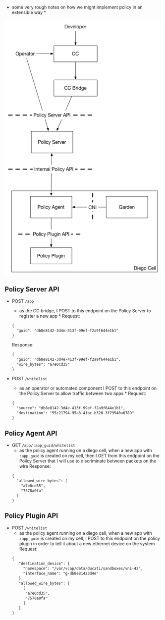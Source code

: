 * some very rough notes on how we might implement policy in an extensible way *

![diagram](policy-api.png)

## Policy Server API

- POST `/app`
  * as the CC bridge, I POST to this endpoint on the Policy Server to register a new app *
  Request:
  ```
  { 
    "guid": "db8e8142-3d4e-413f-99ef-f2a9f644e1b1"
  }
  ```
  Response:
  ```
  { 
    "guid": "db8e8142-3d4e-413f-99ef-f2a9f644e1b1",
    "wire_bytes": "a7e0cd35"
  }
  ```

- POST `/whitelist`
  * as an operator or automated component I POST to this endpoint on the Policy Server to allow traffic between two apps *
  Request:
  ```
  { 
    "source": "db8e8142-3d4e-413f-99ef-f2a9f644e1b1",
    "destination": "55c21794-95a8-41bc-b320-3f79540a6789"
  }
  ```
  
## Policy Agent API
- GET `/app/:app_guid/whitelist`
  * as the policy agent running on a diego cell, when a new app with `:app_guid` is created on my cell,
    then I GET from this endpoint on the Policy Server that I will use to discriminate between packets on the wire
  Response:
  ```
  {
    "allowed_wire_bytes": [
      "a7e0cd35",
      "7578a0fa"
    ]
  }
  ```
  
## Policy Plugin API
- POST `/whitelist`
  * as the policy agent running on a diego cell, when a new app with `:app_guid` is created on my cell,
    I POST to this endpoint on the policy plugin in order to tell it about a new ethernet device on the system
  Request:
  ```
  {
     "destination_device": {
       "namespace": "/var/vcap/data/ducati/sandboxes/vni-42",
       "interface_name": "g-db8e81423d4e"
     },
     "allowed_wire_bytes": {
       [
        "a7e0cd35",
        "7578a0fa"
       ]
     }
  }
  ```
